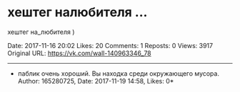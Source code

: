 # хештег налюбителя ...

хештег на_любителя )

Date: 2017-11-16 20:02
Likes: 20
Comments: 1
Reposts: 0
Views: 3917
Original URL: https://vk.com/wall-140963346_78



--------------------

  * паблик очень хороший. Вы находка среди окружающего мусора.
    Author: 165280725, Date: 2017-11-19 14:58, Likes: 0*

